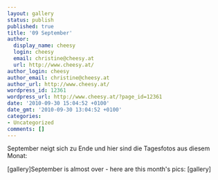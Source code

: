 ```yaml
---
layout: gallery
status: publish
published: true
title: '09 September'
author:
  display_name: cheesy
  login: cheesy
  email: christine@cheesy.at
  url: http://www.cheesy.at/
author_login: cheesy
author_email: christine@cheesy.at
author_url: http://www.cheesy.at/
wordpress_id: 12361
wordpress_url: http://www.cheesy.at/?page_id=12361
date: '2010-09-30 15:04:52 +0100'
date_gmt: '2010-09-30 13:04:52 +0100'
categories:
- Uncategorized
comments: []
---
```

<!--:de-->September neigt sich zu Ende und hier sind die Tagesfotos aus diesem Monat:
[gallery]<!--:--><!--:en-->September is almost over - here are this month's pics:
[gallery]<!--:-->

